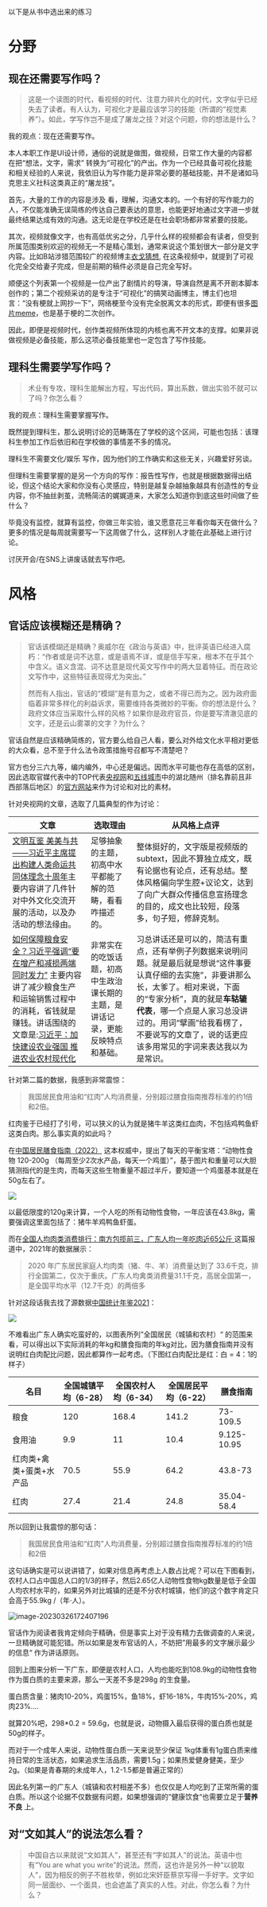 以下是从书中选出来的练习

# 分野

## 现在还需要写作吗？

> 这是一个读图的时代，看视频的时代、注意力碎片化的时代，文字似乎已经失去了读者。有人认为，可视化才是最应该学习的技能（所谓的“视觉素养”）。如此，学写作岂不是成了屠龙之技？对这个问题，你的想法是什么？

我的观点：现在还需要写作。

本人本职工作是UI设计师，通俗的说就是做图，做视频，日常工作大量的内容都在把“想法，文字，需求” 转换为“可视化”的产出。作为一个已经具备可视化技能和相关经验的人来说，我依旧认为写作能力是非常必要的基础技能，并不是诸如马克思主义社科这类真正的“屠龙技”。

首先，大量的工作的内容是涉及 看，理解，沟通文本的。一个有好的写作能力的人，不仅能准确无误简练的传达自己要表达的意思，也能更好地通过文字进一步就最终结果达成有效的沟通。这无论是在学校还是在社会职场都非常紧要的技能。

其次，视频就像文字，也有高低优劣之分，几乎什么样的视频都会有读者，但受到所属范围类别欢迎的视频无一不是精心策划，通常来说这个策划很大一部分是文字内容。比如B站涉猎范围较广的视频博主[衣戈猜想](https://www.bilibili.com/video/BV1WD4y1N7jJ), 在这条视频中，就提到了可视化完全交给妻子完成，但是前期的稿件必须是自己完全写好。

顺便这个列表第一个视频是一位产出了剧情片的导演，导演自然是离不开剧本脚本创作的；第二个视频采访的是专注于“可视化”的搞笑动画博主，博主们也坦言：“没有梗就上网抄一下”，网络梗至今没有完全脱离文本的形式，即便有很多[图片meme](https://knowyourmeme.com/)，也是基于梗的二次创作。

因此，即便是视频时代，创作类视频所体现的内核也离不开文本的支撑。如果非说做视频是必备技能，那么这项必备技能里也一定包含了写作技能。



## 理科生需要学写作吗？

> 术业有专攻，理科生能解出方程，写出代码，算出系数，做出实验不就可以了吗？你怎么看？

我的观点：理科生需要掌握写作。

既然提到理科生，那么说明讨论的范畴落在了学校的这个区间，可能也包括：该理科生参加工作后依旧和在学校做的事情差不多的情况。

理科生不需要文化/娱乐 写作，因为他们的工作确实和这些无关，兴趣爱好另谈。

但理科生需要掌握的是另一个方向的写作：报告性写作，也就是根据数据得出结论，但这个结论大家和你没有心灵感应，特别是越复杂越抽象越具有创造性的专业内容，你不抽丝剥茧，流畅简洁的娓娓道来，大家怎么知道你到底这些时间做了些什么？

毕竟没有监控，就算有监控，你做三年实验，谁又愿意花三年看你每天在做什么？更多的情况是每周就需要写一下这周做了什么，这样别人才能在此基础上进行讨论。

讨厌开会/在SNS上讲废话就去写作吧。

# 风格

## 官话应该模糊还是精确？

>  官话该模煳还是精确？奥威尔在《政治与英语》中，批评英语已经进入腐朽：“作者或是词不达意，或是语焉不详，或是信手写来，根本不在乎其个中含义。语义含混、词不达意是现代英文写作中的两大显着特征。而在政论文写作中，这些特征表现得尤为突出。”
>
> 然而有人指出，官话的“模煳”是有意为之，或者不得已而为之。因为政府面临着非常多样化的利益诉求，需要维持各类微妙的平衡。你的想法是什么？政府文体应当采取什么样的风格？如果你是政府官员，你是要写清澈见底的文字，还是云山雾罩的文字？为什么？

官话自然是应该精确简练的，官方要么给自己人看，要么对外给文化水平相对更低的大众看，总不至于什么法令政策措施号召都写不清楚吧？

官方也分三六九等，编内编外，中心还是偏远。因而水平可能也存在高低的区别，因此选取官媒代表中的TOP代表[央视网](https://tv.cctv.com/)和[五线城市](https://baike.baidu.com/item/%E4%BA%94%E7%BA%BF%E5%9F%8E%E5%B8%82/8620216)中的湖北随州（排名靠前且非西部落后地区）的[官方网站](http://www.suizhou.gov.cn/)来作为讨论和对比的素材。

针对央视网的文章，选取了几篇典型的作为讨论：

| 文章                                                         | 选取理由                                                     | 从风格上点评                                                 |
| ------------------------------------------------------------ | ------------------------------------------------------------ | ------------------------------------------------------------ |
| [文明互鉴 美美与共——习近平主席提出构建人类命运共同体理念十周年](https://tv.cctv.com/2023/03/25/VIDEFU1WzA1keIJJxLoQHaZl230325.shtml?spm=C96370.PPDB2vhvSivD.EVRLyOeY7a6a.1)主要内容讲了几件针对中外文化交流开展的活动，以及办活动的想法缘由。 | 足够抽象的主题，初高中水平都能了解的范畴，看看咋描述的。     | 整体挺好的，文字版是视频版的subtext，因此不算独立成文，既有论据也有论点，还有总结。整体风格偏向学生腔+议论文，达到了向广大群众传播信息宣扬理念的目的，成文也比较短，段落多，句子短，修辞克制。 |
| [如何保障粮食安全？习近平强调“要在增产和减损两端同时发力”](https://news.cctv.com/2023/03/26/ARTI3ZPiudZT5QA8KO8fHGLM230326.shtml?spm=C73544894212.P9moqzeXHoOr.EogkW3VdRtw6.8) 主要内容讲了减少粮食生产和运输销售过程中的消耗，省钱就是赚钱。讲话围绕的文章是:[习近平：加快建设农业强国 推进农业农村现代化](http://www.gov.cn/xinwen/2023-03/15/content_5746861.htm) | 非常实在的吃饭话题，初高中生政治课长期的主题，是讲话记录，更能反映特点和基础。 | 习总讲话还是可以的，简洁有重点，还有举例子列数据来说明问题。就是最后就是想说“这件事要认真仔细的去实施”，非要讲那么长，太爹了。相对来说，下面的“专家分析”，真的就是**车轱辘代表**，哪一个点是人家习总没讲过的。用词“擘画”给我看楞了，不要说写的文章了，说的话更应该多用常见的字词来表达我以为是常识。 |

针对第二篇的数据，我感到非常震惊：

> 我国居民食用油和“红肉”人均消费量，分别超过膳食指南推荐标准的约1倍和2倍。

红肉鉴于已经打了引号，可以狭义的认为就是猪牛羊这类红血肉，不包括鸡鸭鱼虾这类白肉。那么事实真的如此吗？

在[中国居民膳食指南（2022）](https://www.book123.info/detail/9787117314046) 这本权威中，提出了每天的平衡宝塔：“动物性食物 120-200g （每周至少2次水产品，每天一个鸡蛋）”，基于图片和重量可以大胆猜测指代的是生肉，而每天这些生物重量不超过半斤，要知道一个鸡蛋基本就是在50g左右了。

![](http://www.ahnmc.com/UploadFiles/202261617923383.jpg)

以最低限度的120g来计算，一个人吃的所有动物性食物，一年应该在43.8kg，需要强调这里面包括了：猪牛羊鸡鸭鱼虾蛋。

而在[全国人均肉类消费排行：南方包揽前三，广东人均一年吃肉近65公斤 ](https://www.sohu.com/a/544423035_121052411) 这篇报道中，2021年的数据展示：

> 2020 年广东居民家庭人均肉类（猪、牛、羊）消费量达到了 33.6千克，排行全国第二，仅次于重庆。广东人均禽类消费量31.1千克，高居全国第一，是全国平均水平（12.7千克）的两倍多

针对这段话我去找了源数据[中国统计年鉴2021](http://www.stats.gov.cn/sj/ndsj/2021/indexch.htm)：

![](http://www.stats.gov.cn/sj/ndsj/2021/html/C06-22.jpg)

不难看出广东人确实吃蛮好的，以图表所列”全国居民（城镇和农村）“ 的范围来看，可以得出以下实际消耗的年kg和膳食指南的年kg对比，因为膳食指南并没有说明红白肉配比问题，因此都算作一起考虑。（下图红白肉配比是红：白 = 4：1的样子）

| 名目                    | 全国城镇平均（6-28） | 全国农村人均（6-34） | 全国居民平均（6-22） | 膳食指南    |
| ----------------------- | -------------------- | -------------------- | -------------------- | ----------- |
| 粮食                    | 120                  | 168.4                | 141.2                | 73-109.5    |
| 食用油                  | 9.9                  | 11                   | 10.4                 | 9.125-10.95 |
| 红肉类+禽类+蛋类+水产品 | 70.5                 | 55.9                 | 64.2                 | 43.8-73     |
| 红肉                    | 27.4                 | 21.4                 | 24.8                 | 35.04-58.4  |

所以回到让我震惊的那句话：

>  我国居民食用油和“红肉”人均消费量，分别超过膳食指南推荐标准的约1倍和2倍

这句话确实是可以说讲错了，如果对信息再考虑上人数占比呢？可以在下图看到，农村人口占中国总人口的1/3的样子，然后2.65亿人动物性食物kg数量是低于全国人均农村水平的，如果另外对比城镇的还是不分农村城镇，他们的这个数字肯定只会高于55.9kg /（年·人）。

![image-20230326172407196](D:\lucy\gihubdown\libregd.github.io\readbooksnotes\写作是门手艺\pictures\image-20230326172407196.png)

官话作为阅读者我肯定倾向于精确，但是事实上对于没有精力去做调查的人来说，一旦精确就可能犯错。所以如果是发布官话的人，不妨把”用最多的文字展示最少的信息“ 作为讲话原则。

回到上图来分析一下广东，即便是农村人口，人均也能吃到108.9kg的动物性食物作为蛋白质的主要来源，那么一天差不多是298g 的生食量。

蛋白质含量：猪肉10-20%，鸡蛋15%，鱼18%，虾16-18%，牛肉15%-20%，鸡肉23%....

就算20%吧，298*0.2 = 59.6g，也就是说，动物摄入最后获得的蛋白质也就是50g的样子。

而对于一个成年人来说，动物性蛋白质一天来说至少保证 1kg体重有1g蛋白质来维持日常的生活状态，如果追求生活品质，需要1.5g；如果热爱健身健美，至少2g。（如果是青春期的未成年人，1.2-1.5都是普遍正常的）

因此名列第一的广东人（城镇和农村相差不多）也仅仅是人均吃到了正常所需的蛋白质。所以这个论据不仅数据有问题，如果想强调的”健康饮食“也需要立足于**营养不良** 上。



## 对“文如其人”的说法怎么看？

>  中国自古以来就说“文如其人”，甚至还有“字如其人”的说法。英语中也有“You are what you write”的说法。然而，这也许是另外一种“以貌取人”，因为相反的例子不胜枚举，例如北宋奸臣蔡京写得一手好字。文字如同一层面纱、一个面具，也会遮盖了真实的人性。对此，你怎么看？为什么？

